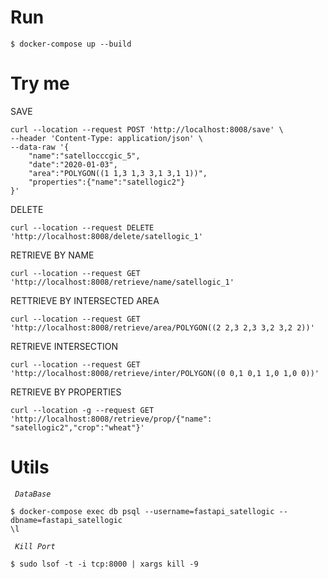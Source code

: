 

# Run

```properties
$ docker-compose up --build
```

# Try me

SAVE 

```properties
curl --location --request POST 'http://localhost:8008/save' \
--header 'Content-Type: application/json' \
--data-raw '{
    "name":"satellocccgic_5",
    "date":"2020-01-03",
    "area":"POLYGON((1 1,3 1,3 3,1 3,1 1))",
    "properties":{"name":"satellogic2"}
}'
```
DELETE

```properties
curl --location --request DELETE 'http://localhost:8008/delete/satellogic_1'
```
RETRIEVE BY NAME
```properties
curl --location --request GET 'http://localhost:8008/retrieve/name/satellogic_1'
```
RETTRIEVE BY INTERSECTED AREA
```properties
curl --location --request GET 'http://localhost:8008/retrieve/area/POLYGON((2 2,3 2,3 3,2 3,2 2))'
```
RETRIEVE INTERSECTION
```properties
curl --location --request GET 'http://localhost:8008/retrieve/inter/POLYGON((0 0,1 0,1 1,0 1,0 0))'
```

RETRIEVE BY PROPERTIES
```properties
curl --location -g --request GET 'http://localhost:8008/retrieve/prop/{"name": "satellogic2","crop":"wheat"}'
```

# Utils


<code> <i>DataBase</i> </code>

```properties
$ docker-compose exec db psql --username=fastapi_satellogic --dbname=fastapi_satellogic
\l
```

<code> <i>Kill Port</i> </code>

```properties
$ sudo lsof -t -i tcp:8000 | xargs kill -9
```